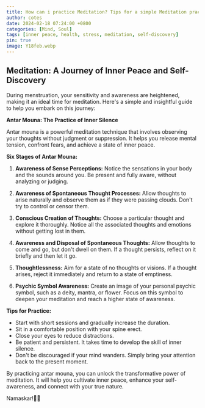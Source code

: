 ```yaml
---
title: How can i practice Meditation? Tips for a simple Meditation practice...
author: cotes
date: 2024-02-18 07:24:00 +0800
categories: [Mind, Soul]
tags: [inner peace, health, stress, meditation, self-discovery]
pin: true
image: Y18feb.webp
---
```


## Meditation: A Journey of Inner Peace and Self-Discovery

During menstruation, your sensitivity and awareness are heightened, making it an ideal time for meditation. Here's a simple and insightful guide to help you embark on this journey:

**Antar Mouna: The Practice of Inner Silence**

Antar mouna is a powerful meditation technique that involves observing your thoughts without judgment or suppression. It helps you release mental tension, confront fears, and achieve a state of inner peace.

**Six Stages of Antar Mouna:**

1. **Awareness of Sense Perceptions:** Notice the sensations in your body and the sounds around you. Be present and fully aware, without analyzing or judging.

2. **Awareness of Spontaneous Thought Processes:** Allow thoughts to arise naturally and observe them as if they were passing clouds. Don't try to control or censor them.

3. **Conscious Creation of Thoughts:** Choose a particular thought and explore it thoroughly. Notice all the associated thoughts and emotions without getting lost in them.

4. **Awareness and Disposal of Spontaneous Thoughts:** Allow thoughts to come and go, but don't dwell on them. If a thought persists, reflect on it briefly and then let it go.

5. **Thoughtlessness:** Aim for a state of no thoughts or visions. If a thought arises, reject it immediately and return to a state of emptiness.

6. **Psychic Symbol Awareness:** Create an image of your personal psychic symbol, such as a deity, mantra, or flower. Focus on this symbol to deepen your meditation and reach a higher state of awareness.

**Tips for Practice:**

- Start with short sessions and gradually increase the duration.
- Sit in a comfortable position with your spine erect.
- Close your eyes to reduce distractions.
- Be patient and persistent. It takes time to develop the skill of inner silence.
- Don't be discouraged if your mind wanders. Simply bring your attention back to the present moment.

By practicing antar mouna, you can unlock the transformative power of meditation. It will help you cultivate inner peace, enhance your self-awareness, and connect with your true nature.

Namaskar!🙏✨
